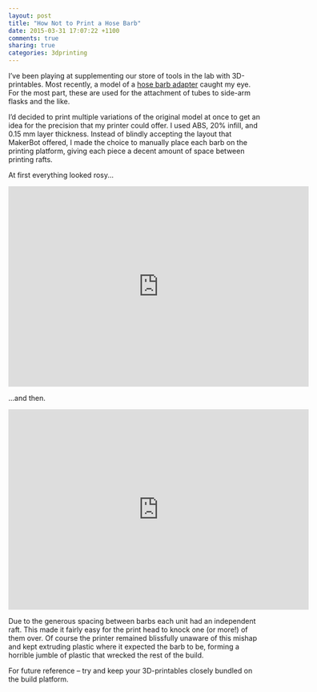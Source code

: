 ```yaml
---
layout: post
title: "How Not to Print a Hose Barb"
date: 2015-03-31 17:07:22 +1100
comments: true
sharing: true
categories: 3dprinting
---
```

I’ve been playing at supplementing our store of tools in the lab with
3D-printables. Most recently, a model of a [hose barb
adapter](http://www.thingiverse.com/thing:158717) caught my eye. For the most
part, these are used for the attachment of tubes to side-arm flasks and the
like.

I’d decided to print multiple variations of the original model at once to get
an idea for the precision that my printer could offer. I used ABS, 20% infill,
and 0.15 mm layer thickness. Instead of blindly accepting the layout that
MakerBot offered, I made the choice to manually place each barb on the printing
platform, giving each piece a decent amount of space between printing rafts.

At first everything looked rosy...

<iframe width="600" height="400" src="http://www.youtube.com/embed/xh75RyVNcL0" frameborder="0" allowfullscreen></iframe>

...and then.

<iframe width="600" height="400" src="http://www.youtube.com/embed/I3WV6VwpNL8" frameborder="0" allowfullscreen></iframe>

Due to the generous spacing between barbs each unit had an independent raft.
This made it fairly easy for the print head to knock one (or more!) of them
over. Of course the printer remained blissfully unaware of this mishap and kept
extruding plastic where it expected the barb to be, forming a horrible jumble
of plastic that wrecked the rest of the build.

For future reference – try and keep your 3D-printables closely bundled on the
build platform.
